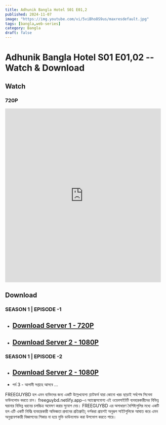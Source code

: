 ```yaml
---
title: Adhunik Bangla Hotel S01 E01,2
published: 2024-11-07
image: "https://img.youtube.com/vi/5viBho8S9us/maxresdefault.jpg"
tags: [bangla,web-series]
category: Bangla
draft: false
---
```


# Adhunik Bangla Hotel S01 E01,02 -- Watch & Download

## Watch
### 720P
<iframe frameborder="0" allowfullscreen="true" scrolling="no" allow="autoplay;fullscreen" src="https://freecatv.pages.dev/gdplayer?player=fluidplayer&provider=rand&format=video%2Fmp4&link=https://pixeldrain.com/api/file/vxouvo6p?download" style="border:0px #ffffff none;" height="560px" width="100%" allowfullscreen></iframe>



## Download  
### SEASON 1 | EPISODE -1
* ## [Download Server 1 - 720P ](https://pixeldrain.com/api/file/vxouvo6p?download)

* ## [Download Server 2 - 1080P ](https://pixeldrain.com/api/file/yxjmTXBn?download)
### SEASON 1 | EPISODE -2
* ## [Download Server 2 - 1080P ](https://pixeldrain.com/api/file/MiHmvhKA?download) 
* পর্ব 3 - আগামী সপ্তাহে আসবে ...

FREEGUYBD হল এমন ব্যক্তিদের জন্য একটি উল্লেখযোগ্য প্ল্যাটফর্ম যারা কোনো খরচ ছাড়াই সর্বশেষ সিনেমা ডাউনলোড করতে চান। freeguybd.netlify.app-এ অ্যাক্সেসযোগ্য এই ওয়েবসাইটটি ব্যবহারকারীদের বিভিন্ন ঘরানার বিভিন্ন ধরনের চলচ্চিত্র অন্বেষণ করার সুযোগ দেয়। FREEGUYBD এর অসাধারণ বৈশিষ্ট্যগুলির মধ্যে একটি হল এটি একটি নির্বিঘ্ন ব্যবহারকারী অভিজ্ঞতা প্রদানের প্রতিশ্রুতি; দর্শকরা প্রায়শই অনুরূপ সাইটগুলিকে আঘাত করে এমন অনুপ্রবেশকারী বিজ্ঞাপনের শিকার না হয়ে মুভি ডাউনলোড করা উপভোগ করতে পারে।
